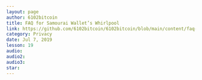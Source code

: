 ```yaml
---
layout: page
author: 6102bitcoin
title: FAQ for Samourai Wallet’s Whirlpool
link: https://github.com/6102bitcoin/6102bitcoin/blob/main/content/faq-whirlpool.md
category: Privacy
date: Jul 7, 2019
lesson: 19
audio: 
audio2: 
audio3: 
star: 
---
```

